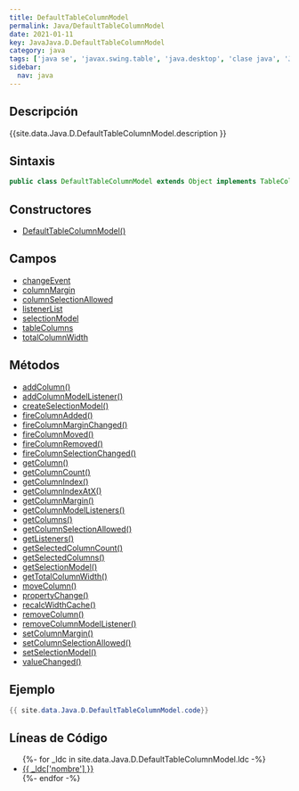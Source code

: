 ```yaml
---
title: DefaultTableColumnModel
permalink: Java/DefaultTableColumnModel
date: 2021-01-11
key: JavaJava.D.DefaultTableColumnModel
category: java
tags: ['java se', 'javax.swing.table', 'java.desktop', 'clase java', 'Java 1.0']
sidebar: 
  nav: java
---
```


## Descripción
{{site.data.Java.D.DefaultTableColumnModel.description }}

## Sintaxis
~~~java
public class DefaultTableColumnModel extends Object implements TableColumnModel, PropertyChangeListener, ListSelectionListener, Serializable
~~~

## Constructores
* [DefaultTableColumnModel()](/Java/DefaultTableColumnModel/DefaultTableColumnModel/)

## Campos
* [changeEvent](/Java/DefaultTableColumnModel/changeEvent)
* [columnMargin](/Java/DefaultTableColumnModel/columnMargin)
* [columnSelectionAllowed](/Java/DefaultTableColumnModel/columnSelectionAllowed)
* [listenerList](/Java/DefaultTableColumnModel/listenerList)
* [selectionModel](/Java/DefaultTableColumnModel/selectionModel)
* [tableColumns](/Java/DefaultTableColumnModel/tableColumns)
* [totalColumnWidth](/Java/DefaultTableColumnModel/totalColumnWidth)

## Métodos
* [addColumn()](/Java/DefaultTableColumnModel/addColumn)
* [addColumnModelListener()](/Java/DefaultTableColumnModel/addColumnModelListener)
* [createSelectionModel()](/Java/DefaultTableColumnModel/createSelectionModel)
* [fireColumnAdded()](/Java/DefaultTableColumnModel/fireColumnAdded)
* [fireColumnMarginChanged()](/Java/DefaultTableColumnModel/fireColumnMarginChanged)
* [fireColumnMoved()](/Java/DefaultTableColumnModel/fireColumnMoved)
* [fireColumnRemoved()](/Java/DefaultTableColumnModel/fireColumnRemoved)
* [fireColumnSelectionChanged()](/Java/DefaultTableColumnModel/fireColumnSelectionChanged)
* [getColumn()](/Java/DefaultTableColumnModel/getColumn)
* [getColumnCount()](/Java/DefaultTableColumnModel/getColumnCount)
* [getColumnIndex()](/Java/DefaultTableColumnModel/getColumnIndex)
* [getColumnIndexAtX()](/Java/DefaultTableColumnModel/getColumnIndexAtX)
* [getColumnMargin()](/Java/DefaultTableColumnModel/getColumnMargin)
* [getColumnModelListeners()](/Java/DefaultTableColumnModel/getColumnModelListeners)
* [getColumns()](/Java/DefaultTableColumnModel/getColumns)
* [getColumnSelectionAllowed()](/Java/DefaultTableColumnModel/getColumnSelectionAllowed)
* [getListeners()](/Java/DefaultTableColumnModel/getListeners)
* [getSelectedColumnCount()](/Java/DefaultTableColumnModel/getSelectedColumnCount)
* [getSelectedColumns()](/Java/DefaultTableColumnModel/getSelectedColumns)
* [getSelectionModel()](/Java/DefaultTableColumnModel/getSelectionModel)
* [getTotalColumnWidth()](/Java/DefaultTableColumnModel/getTotalColumnWidth)
* [moveColumn()](/Java/DefaultTableColumnModel/moveColumn)
* [propertyChange()](/Java/DefaultTableColumnModel/propertyChange)
* [recalcWidthCache()](/Java/DefaultTableColumnModel/recalcWidthCache)
* [removeColumn()](/Java/DefaultTableColumnModel/removeColumn)
* [removeColumnModelListener()](/Java/DefaultTableColumnModel/removeColumnModelListener)
* [setColumnMargin()](/Java/DefaultTableColumnModel/setColumnMargin)
* [setColumnSelectionAllowed()](/Java/DefaultTableColumnModel/setColumnSelectionAllowed)
* [setSelectionModel()](/Java/DefaultTableColumnModel/setSelectionModel)
* [valueChanged()](/Java/DefaultTableColumnModel/valueChanged)

## Ejemplo
~~~java
{{ site.data.Java.D.DefaultTableColumnModel.code}}
~~~

## Líneas de Código
<ul>
{%- for _ldc in site.data.Java.D.DefaultTableColumnModel.ldc -%}
   <li>
       <a href="{{_ldc['url'] }}">{{ _ldc['nombre'] }}</a>
   </li>
{%- endfor -%}
</ul>
